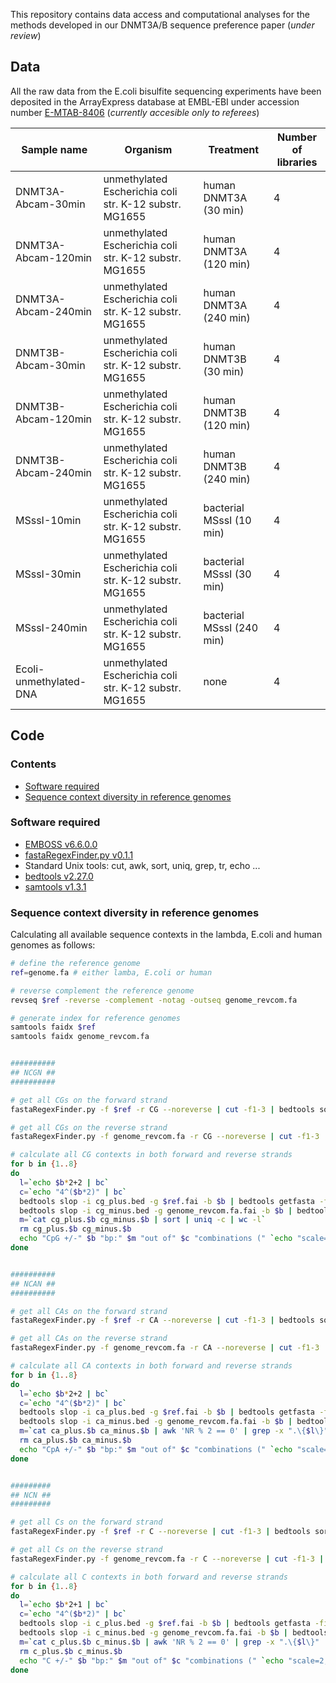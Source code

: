 This repository contains data access and computational analyses for the methods developed in our DNMT3A/B sequence preference paper (*under review*)


## Data

All the raw data from the E.coli bisulfite sequencing experiments have been deposited in the ArrayExpress database at EMBL-EBI under accession number [E-MTAB-8406](https://www.ebi.ac.uk/arrayexpress/experiments/E-MTAB-8406) (*currently accesible only to referees*)

Sample name | Organism | Treatment | Number of libraries
------------|----------|-----------|--------------------
DNMT3A-Abcam-30min | unmethylated Escherichia coli str. K-12 substr. MG1655 | human DNMT3A	(30 min) | 4 
DNMT3A-Abcam-120min | unmethylated Escherichia coli str. K-12 substr. MG1655 | human DNMT3A	(120 min) | 4 
DNMT3A-Abcam-240min | unmethylated Escherichia coli str. K-12 substr. MG1655 | human DNMT3A	(240 min) | 4
DNMT3B-Abcam-30min | unmethylated Escherichia coli str. K-12 substr. MG1655 | human DNMT3B	(30 min) | 4
DNMT3B-Abcam-120min | unmethylated Escherichia coli str. K-12 substr. MG1655 | human DNMT3B	(120 min) | 4
DNMT3B-Abcam-240min | unmethylated Escherichia coli str. K-12 substr. MG1655 | human DNMT3B	(240 min) | 4
MSssI-10min | unmethylated Escherichia coli str. K-12 substr. MG1655 | bacterial MSssI (10 min) | 4
MSssI-30min | unmethylated Escherichia coli str. K-12 substr. MG1655 | bacterial MSssI (30 min) | 4
MSssI-240min | unmethylated Escherichia coli str. K-12 substr. MG1655 | bacterial MSssI (240 min) | 4
Ecoli-unmethylated-DNA | unmethylated Escherichia coli str. K-12 substr. MG1655 | none | 4	



## Code

### Contents

- [Software required](README.md#software-required)
- [Sequence context diversity in reference genomes](README.md#sequence-context-diversity-in-reference-genomes)



### Software required

- [EMBOSS v6.6.0.0](http://emboss.sourceforge.net/)
- [fastaRegexFinder.py v0.1.1](https://github.com/dariober/bioinformatics-cafe/tree/master/fastaRegexFinder)
- Standard Unix tools: cut, awk, sort, uniq, grep, tr, echo ...
- [bedtools v2.27.0](http://bedtools.readthedocs.io/en/latest/)
- [samtools v1.3.1](http://samtools.sourceforge.net/)



### Sequence context diversity in reference genomes

Calculating all available sequence contexts in the lambda, E.coli and human genomes as follows:

```bash
# define the reference genome
ref=genome.fa # either lamba, E.coli or human

# reverse complement the reference genome
revseq $ref -reverse -complement -notag -outseq genome_revcom.fa

# generate index for reference genomes
samtools faidx $ref
samtools faidx genome_revcom.fa


##########
## NCGN ##
##########

# get all CGs on the forward strand
fastaRegexFinder.py -f $ref -r CG --noreverse | cut -f1-3 | bedtools sort -i > cg_plus.bed

# get all CGs on the reverse strand
fastaRegexFinder.py -f genome_revcom.fa -r CG --noreverse | cut -f1-3 | bedtools sort -i > cg_minus.bed

# calculate all CG contexts in both forward and reverse strands
for b in {1..8}
do
  l=`echo $b*2+2 | bc`
  c=`echo "4^($b*2)" | bc`
  bedtools slop -i cg_plus.bed -g $ref.fai -b $b | bedtools getfasta -fi $ref -bed - | awk 'NR % 2 == 0' |  tr '[:lower:]' '[:upper:]' | grep -v "N" | grep -x ".\{$l\}" | sort | uniq > cg_plus.$b
  bedtools slop -i cg_minus.bed -g genome_revcom.fa.fai -b $b | bedtools getfasta -fi genome_revcom.fa -bed - | awk 'NR % 2 == 0' |  tr '[:lower:]' '[:upper:]' | grep -v "N" | grep -x ".\{$l\}" | sort | uniq > cg_minus.$b
  m=`cat cg_plus.$b cg_minus.$b | sort | uniq -c | wc -l`
  rm cg_plus.$b cg_minus.$b
  echo "CpG +/-" $b "bp:" $m "out of" $c "combinations (" `echo "scale=2; 100*$m/$c" | bc` "%)"
done


##########
## NCAN ##
##########

# get all CAs on the forward strand
fastaRegexFinder.py -f $ref -r CA --noreverse | cut -f1-3 | bedtools sort -i > ca_plus.bed

# get all CAs on the reverse strand
fastaRegexFinder.py -f genome_revcom.fa -r CA --noreverse | cut -f1-3 | bedtools sort -i > ca_minus.bed

# calculate all CA contexts in both forward and reverse strands
for b in {1..8}
do
  l=`echo $b*2+2 | bc`
  c=`echo "4^($b*2)" | bc`
  bedtools slop -i ca_plus.bed -g $ref.fai -b $b | bedtools getfasta -fi $ref -bed - | awk 'NR % 2 == 0' |  tr '[:lower:]' '[:upper:]' | grep -v "N" | grep -x ".\{$l\}" | sort | uniq > ca_plus.$b
  bedtools slop -i ca_minus.bed -g genome_revcom.fa.fai -b $b | bedtools getfasta -fi genome_revcom.fa -bed - | awk 'NR % 2 == 0' |  tr '[:lower:]' '[:upper:]' | grep -v "N" | grep -x ".\{$l\}" | sort | uniq > ca_minus.$b
  m=`cat ca_plus.$b ca_minus.$b | awk 'NR % 2 == 0' | grep -x ".\{$l\}" | sort | uniq -c | wc -l`
  rm ca_plus.$b ca_minus.$b
  echo "CpA +/-" $b "bp:" $m "out of" $c "combinations (" `echo "scale=2; 100*$m/$c" | bc` "%)"
done


#########
## NCN ##
#########

# get all Cs on the forward strand
fastaRegexFinder.py -f $ref -r C --noreverse | cut -f1-3 | bedtools sort -i > c_plus.bed

# get all Cs on the reverse strand
fastaRegexFinder.py -f genome_revcom.fa -r C --noreverse | cut -f1-3 | bedtools sort -i > c_minus.bed

# calculate all C contexts in both forward and reverse strands
for b in {1..8}
do
  l=`echo $b*2+1 | bc`
  c=`echo "4^($b*2)" | bc`
  bedtools slop -i c_plus.bed -g $ref.fai -b $b | bedtools getfasta -fi $ref -bed - | awk 'NR % 2 == 0' |  tr '[:lower:]' '[:upper:]' | grep -v "N" | grep -x ".\{$l\}" | sort | uniq > c_plus.$b
  bedtools slop -i c_minus.bed -g genome_revcom.fa.fai -b $b | bedtools getfasta -fi genome_revcom.fa -bed - | awk 'NR % 2 == 0' |  tr '[:lower:]' '[:upper:]' | grep -v "N" | grep -x ".\{$l\}" | sort | uniq > c_minus.$b
  m=`cat c_plus.$b c_minus.$b | awk 'NR % 2 == 0' | grep -x ".\{$l\}" | sort | uniq -c | wc -l`
  rm c_plus.$b c_minus.$b
  echo "C +/-" $b "bp:" $m "out of" $c "combinations (" `echo "scale=2; 100*$m/$c" | bc` "%)"
done

```

